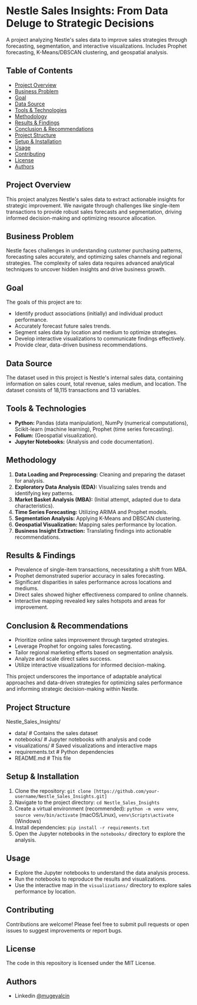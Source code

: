 # Nestle Sales Insights: From Data Deluge to Strategic Decisions
A project analyzing Nestle's sales data to improve sales strategies through forecasting, segmentation, and interactive visualizations. Includes Prophet forecasting, K-Means/DBSCAN clustering, and geospatial analysis.

## Table of Contents

- [Project Overview](#project-overview)
- [Business Problem](#business-problem)
- [Goal](#goal)
- [Data Source](#data-source)
- [Tools & Technologies](#tools--technologies)
- [Methodology](#methodology)
- [Results & Findings](#results--findings)
- [Conclusion & Recommendations](#conclusion--recommendations)
- [Project Structure](#project-structure)
- [Setup & Installation](#setup--installation)
- [Usage](#usage)
- [Contributing](#contributing)
- [License](#license)
- [Authors](#authors)

## Project Overview

This project analyzes Nestle's sales data to extract actionable insights for strategic improvement. We navigate through challenges like single-item transactions to provide robust sales forecasts and segmentation, driving informed decision-making and optimizing resource allocation.

## Business Problem

Nestle faces challenges in understanding customer purchasing patterns, forecasting sales accurately, and optimizing sales channels and regional strategies. The complexity of sales data requires advanced analytical techniques to uncover hidden insights and drive business growth.

## Goal

The goals of this project are to:

-   Identify product associations (initially) and individual product performance.
-   Accurately forecast future sales trends.
-   Segment sales data by location and medium to optimize strategies.
-   Develop interactive visualizations to communicate findings effectively.
-   Provide clear, data-driven business recommendations.

## Data Source

The dataset used in this project is Nestle's internal sales data, containing information on sales count, total revenue, sales medium, and location. The dataset consists of 18,115 transactions and 13 variables.

## Tools & Technologies

-   **Python:** Pandas (data manipulation), NumPy (numerical computations), Scikit-learn (machine learning), Prophet (time series forecasting).
-   **Folium:** (Geospatial visualization).
-   **Jupyter Notebooks:** (Analysis and code documentation).

## Methodology

1.  **Data Loading and Preprocessing:** Cleaning and preparing the dataset for analysis.
2.  **Exploratory Data Analysis (EDA):** Visualizing sales trends and identifying key patterns.
3.  **Market Basket Analysis (MBA):** (Initial attempt, adapted due to data characteristics).
4.  **Time Series Forecasting:** Utilizing ARIMA and Prophet models.
5.  **Segmentation Analysis:** Applying K-Means and DBSCAN clustering.
6.  **Geospatial Visualization:** Mapping sales performance by location.
7.  **Business Insight Extraction:** Translating findings into actionable recommendations.

## Results & Findings

-   Prevalence of single-item transactions, necessitating a shift from MBA.
-   Prophet demonstrated superior accuracy in sales forecasting.
-   Significant disparities in sales performance across locations and mediums.
-   Direct sales showed higher effectiveness compared to online channels.
-   Interactive mapping revealed key sales hotspots and areas for improvement.

## Conclusion & Recommendations

-   Prioritize online sales improvement through targeted strategies.
-   Leverage Prophet for ongoing sales forecasting.
-   Tailor regional marketing efforts based on segmentation analysis.
-   Analyze and scale direct sales success.
-   Utilize interactive visualizations for informed decision-making.

This project underscores the importance of adaptable analytical approaches and data-driven strategies for optimizing sales performance and informing strategic decision-making within Nestle.

## Project Structure

Nestle_Sales_Insights/
* data/             # Contains the sales dataset
* notebooks/        # Jupyter notebooks with analysis and code
* visualizations/   # Saved visualizations and interactive maps
* requirements.txt  # Python dependencies
* README.md         # This file


## Setup & Installation

1.  Clone the repository: `git clone [https://github.com/your-username/Nestle_Sales_Insights.git]`
2.  Navigate to the project directory: `cd Nestle_Sales_Insights`
3.  Create a virtual environment (recommended): `python -m venv venv`, `source venv/bin/activate` (macOS/Linux), `venv\Scripts\activate` (Windows)
4.  Install dependencies: `pip install -r requirements.txt`
5.  Open the Jupyter notebooks in the `notebooks/` directory to explore the analysis.

## Usage

-   Explore the Jupyter notebooks to understand the data analysis process.
-   Run the notebooks to reproduce the results and visualizations.
-   Use the interactive map in the `visualizations/` directory to explore sales performance by location.

## Contributing

Contributions are welcome! Please feel free to submit pull requests or open issues to suggest improvements or report bugs.

## License

The code in this repository is licensed under the MIT License.

## Authors

- Linkedin [@mugeyalcin](https://www.linkedin.com/in/mugeylcn/)

